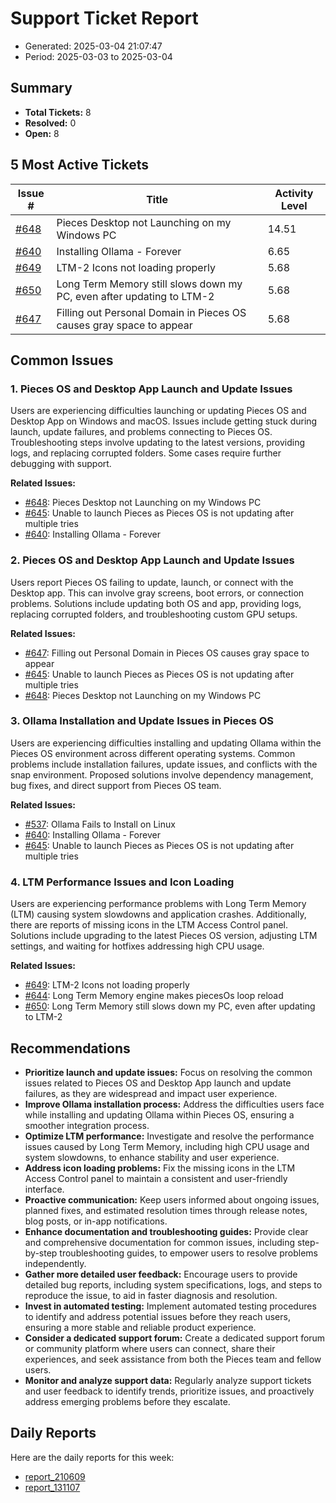 # Support Ticket Report
- Generated: 2025-03-04 21:07:47
- Period: 2025-03-03 to 2025-03-04

## Summary
- **Total Tickets:** 8
- **Resolved:** 0
- **Open:** 8

## 5 Most Active Tickets
| Issue # | Title | Activity Level |
|---------|-------|----------------|
| [#648](https://github.com/pieces-app/support/issues/648) | Pieces Desktop not Launching on my Windows PC | 14.51 |
| [#640](https://github.com/pieces-app/support/issues/640) | Installing Ollama - Forever | 6.65 |
| [#649](https://github.com/pieces-app/support/issues/649) | LTM-2 Icons not loading properly | 5.68 |
| [#650](https://github.com/pieces-app/support/issues/650) | Long Term Memory still slows down my PC, even after updating to LTM-2 | 5.68 |
| [#647](https://github.com/pieces-app/support/issues/647) | Filling out Personal Domain in Pieces OS causes gray space to appear | 5.68 |

## Common Issues
### 1. Pieces OS and Desktop App Launch and Update Issues
Users are experiencing difficulties launching or updating Pieces OS and Desktop App on Windows and macOS. Issues include getting stuck during launch, update failures, and problems connecting to Pieces OS. Troubleshooting steps involve updating to the latest versions, providing logs, and replacing corrupted folders. Some cases require further debugging with support.

**Related Issues:**
- [#648](https://github.com/pieces-app/support/issues/648): Pieces Desktop not Launching on my Windows PC
- [#645](https://github.com/pieces-app/support/issues/645): Unable to launch Pieces as Pieces OS is not updating after multiple tries
- [#640](https://github.com/pieces-app/support/issues/640): Installing Ollama - Forever

### 2. Pieces OS and Desktop App Launch and Update Issues
Users report Pieces OS failing to update, launch, or connect with the Desktop app. This can involve gray screens, boot errors, or connection problems. Solutions include updating both OS and app, providing logs, replacing corrupted folders, and troubleshooting custom GPU setups.

**Related Issues:**
- [#647](https://github.com/pieces-app/support/issues/647): Filling out Personal Domain in Pieces OS causes gray space to appear
- [#645](https://github.com/pieces-app/support/issues/645): Unable to launch Pieces as Pieces OS is not updating after multiple tries
- [#648](https://github.com/pieces-app/support/issues/648): Pieces Desktop not Launching on my Windows PC

### 3. Ollama Installation and Update Issues in Pieces OS
Users are experiencing difficulties installing and updating Ollama within the Pieces OS environment across different operating systems.  Common problems include installation failures, update issues, and conflicts with the snap environment. Proposed solutions involve dependency management, bug fixes, and direct support from Pieces OS team.

**Related Issues:**
- [#537](https://github.com/pieces-app/support/issues/537): Ollama Fails to Install on Linux
- [#640](https://github.com/pieces-app/support/issues/640): Installing Ollama - Forever
- [#645](https://github.com/pieces-app/support/issues/645): Unable to launch Pieces as Pieces OS is not updating after multiple tries

### 4. LTM Performance Issues and Icon Loading
Users are experiencing performance problems with Long Term Memory (LTM) causing system slowdowns and application crashes. Additionally, there are reports of missing icons in the LTM Access Control panel.  Solutions include upgrading to the latest Pieces OS version, adjusting LTM settings, and waiting for hotfixes addressing high CPU usage.

**Related Issues:**
- [#649](https://github.com/pieces-app/support/issues/649): LTM-2 Icons not loading properly
- [#644](https://github.com/pieces-app/support/issues/644): Long Term Memory engine makes piecesOs loop reload
- [#650](https://github.com/pieces-app/support/issues/650): Long Term Memory still slows down my PC, even after updating to LTM-2


## Recommendations
- **Prioritize launch and update issues:** Focus on resolving the common issues related to Pieces OS and Desktop App launch and update failures, as they are widespread and impact user experience.
- **Improve Ollama installation process:** Address the difficulties users face while installing and updating Ollama within Pieces OS, ensuring a smoother integration process.
- **Optimize LTM performance:** Investigate and resolve the performance issues caused by Long Term Memory, including high CPU usage and system slowdowns, to enhance stability and user experience.
- **Address icon loading problems:** Fix the missing icons in the LTM Access Control panel to maintain a consistent and user-friendly interface.
- **Proactive communication:** Keep users informed about ongoing issues, planned fixes, and estimated resolution times through release notes, blog posts, or in-app notifications.
- **Enhance documentation and troubleshooting guides:** Provide clear and comprehensive documentation for common issues, including step-by-step troubleshooting guides, to empower users to resolve problems independently.
- **Gather more detailed user feedback:** Encourage users to provide detailed bug reports, including system specifications, logs, and steps to reproduce the issue, to aid in faster diagnosis and resolution.
- **Invest in automated testing:** Implement automated testing procedures to identify and address potential issues before they reach users, ensuring a more stable and reliable product experience.
- **Consider a dedicated support forum:** Create a dedicated support forum or community platform where users can connect, share their experiences, and seek assistance from both the Pieces team and fellow users.
- **Monitor and analyze support data:** Regularly analyze support tickets and user feedback to identify trends, prioritize issues, and proactively address emerging problems before they escalate.

## Daily Reports
Here are the daily reports for this week:

- [report_210609](daily/2025-03-04/report_210609.md)
- [report_131107](daily/2025-03-04/report_131107.md)
